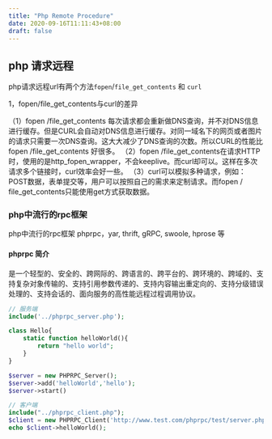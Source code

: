 ```yaml
---
title: "Php Remote Procedure"
date: 2020-09-16T11:11:43+08:00
draft: false
---
```


## php 请求远程

php请求远程url有两个方法`fopen`/`file_get_contents` 和 `curl`

1，fopen/file_get_contents与curl的差异

（1）fopen /file_get_contents 每次请求都会重新做DNS查询，并不对DNS信息进行缓存。但是CURL会自动对DNS信息进行缓存。对同一域名下的网页或者图片的请求只需要一次DNS查询。这大大减少了DNS查询的次数。所以CURL的性能比fopen /file_get_contents 好很多。
（2）fopen /file_get_contents在请求HTTP时，使用的是http_fopen_wrapper，不会keeplive。而curl却可以。这样在多次请求多个链接时，curl效率会好一些。
（3）curl可以模拟多种请求，例如：POST数据，表单提交等，用户可以按照自己的需求来定制请求。而fopen / file_get_contents只能使用get方式获取数据。


### php中流行的rpc框架

php中流行的rpc框架 phprpc，yar, thrift, gRPC, swoole, hprose 等

#### phprpc 简介
是一个轻型的、安全的、跨网际的、跨语言的、跨平台的、跨环境的、跨域的、支持复杂对象传输的、支持引用参数传递的、支持内容输出重定向的、支持分级错误处理的、支持会话的、面向服务的高性能远程过程调用协议。

```php
// 服务端
include('../phprpc_server.php');

class Hello{
    static function helloWorld(){
        return "hello world";
    }
}

$server = new PHPRPC_Server();
$server->add('helloWorld','hello');
$server->start()

// 客户端
include("../phprpc_client.php");
$client = new PHPRPC_Client('http://www.test.com/phprpc/test/server.php');
echo $client->helloWorld();
```

[](https://www.php.net/manual/en/ref.xmlrpc.php)